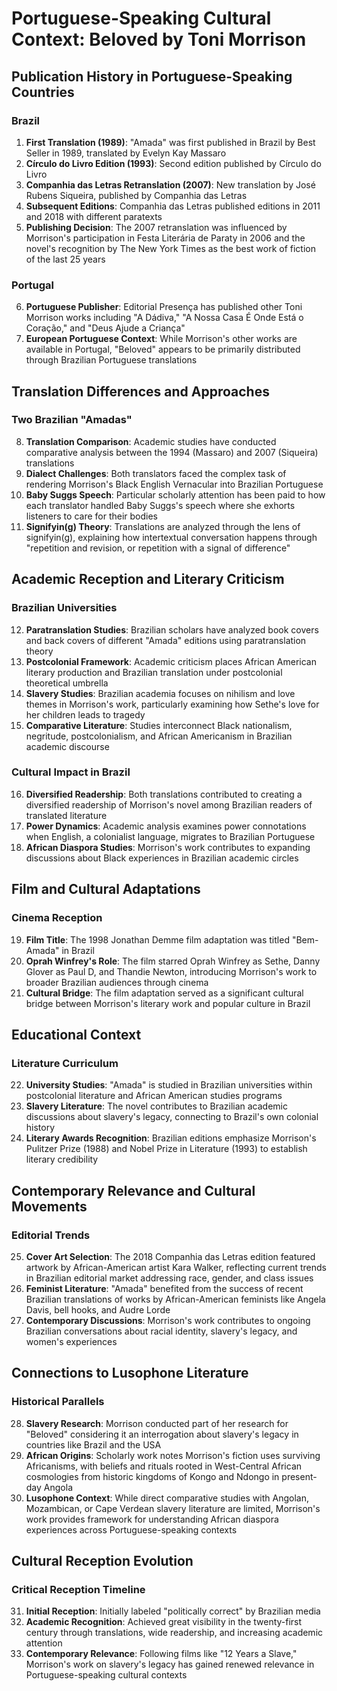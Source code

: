 # Portuguese-Speaking Cultural Context: Beloved by Toni Morrison

## Publication History in Portuguese-Speaking Countries

### Brazil
1. **First Translation (1989)**: "Amada" was first published in Brazil by Best Seller in 1989, translated by Evelyn Kay Massaro
2. **Círculo do Livro Edition (1993)**: Second edition published by Círculo do Livro
3. **Companhia das Letras Retranslation (2007)**: New translation by José Rubens Siqueira, published by Companhia das Letras
4. **Subsequent Editions**: Companhia das Letras published editions in 2011 and 2018 with different paratexts
5. **Publishing Decision**: The 2007 retranslation was influenced by Morrison's participation in Festa Literária de Paraty in 2006 and the novel's recognition by The New York Times as the best work of fiction of the last 25 years

### Portugal
6. **Portuguese Publisher**: Editorial Presença has published other Toni Morrison works including "A Dádiva," "A Nossa Casa É Onde Está o Coração," and "Deus Ajude a Criança"
7. **European Portuguese Context**: While Morrison's other works are available in Portugal, "Beloved" appears to be primarily distributed through Brazilian Portuguese translations

## Translation Differences and Approaches

### Two Brazilian "Amadas"
8. **Translation Comparison**: Academic studies have conducted comparative analysis between the 1994 (Massaro) and 2007 (Siqueira) translations
9. **Dialect Challenges**: Both translators faced the complex task of rendering Morrison's Black English Vernacular into Brazilian Portuguese
10. **Baby Suggs Speech**: Particular scholarly attention has been paid to how each translator handled Baby Suggs's speech where she exhorts listeners to care for their bodies
11. **Signifyin(g) Theory**: Translations are analyzed through the lens of signifyin(g), explaining how intertextual conversation happens through "repetition and revision, or repetition with a signal of difference"

## Academic Reception and Literary Criticism

### Brazilian Universities
12. **Paratranslation Studies**: Brazilian scholars have analyzed book covers and back covers of different "Amada" editions using paratranslation theory
13. **Postcolonial Framework**: Academic criticism places African American literary production and Brazilian translation under postcolonial theoretical umbrella
14. **Slavery Studies**: Brazilian academia focuses on nihilism and love themes in Morrison's work, particularly examining how Sethe's love for her children leads to tragedy
15. **Comparative Literature**: Studies interconnect Black nationalism, negritude, postcolonialism, and African Americanism in Brazilian academic discourse

### Cultural Impact in Brazil
16. **Diversified Readership**: Both translations contributed to creating a diversified readership of Morrison's novel among Brazilian readers of translated literature
17. **Power Dynamics**: Academic analysis examines power connotations when English, a colonialist language, migrates to Brazilian Portuguese
18. **African Diaspora Studies**: Morrison's work contributes to expanding discussions about Black experiences in Brazilian academic circles

## Film and Cultural Adaptations

### Cinema Reception
19. **Film Title**: The 1998 Jonathan Demme film adaptation was titled "Bem-Amada" in Brazil
20. **Oprah Winfrey's Role**: The film starred Oprah Winfrey as Sethe, Danny Glover as Paul D, and Thandie Newton, introducing Morrison's work to broader Brazilian audiences through cinema
21. **Cultural Bridge**: The film adaptation served as a significant cultural bridge between Morrison's literary work and popular culture in Brazil

## Educational Context

### Literature Curriculum
22. **University Studies**: "Amada" is studied in Brazilian universities within postcolonial literature and African American studies programs
23. **Slavery Literature**: The novel contributes to Brazilian academic discussions about slavery's legacy, connecting to Brazil's own colonial history
24. **Literary Awards Recognition**: Brazilian editions emphasize Morrison's Pulitzer Prize (1988) and Nobel Prize in Literature (1993) to establish literary credibility

## Contemporary Relevance and Cultural Movements

### Editorial Trends
25. **Cover Art Selection**: The 2018 Companhia das Letras edition featured artwork by African-American artist Kara Walker, reflecting current trends in Brazilian editorial market addressing race, gender, and class issues
26. **Feminist Literature**: "Amada" benefited from the success of recent Brazilian translations of works by African-American feminists like Angela Davis, bell hooks, and Audre Lorde
27. **Contemporary Discussions**: Morrison's work contributes to ongoing Brazilian conversations about racial identity, slavery's legacy, and women's experiences

## Connections to Lusophone Literature

### Historical Parallels
28. **Slavery Research**: Morrison conducted part of her research for "Beloved" considering it an interrogation about slavery's legacy in countries like Brazil and the USA
29. **African Origins**: Scholarly work notes Morrison's fiction uses surviving Africanisms, with beliefs and rituals rooted in West-Central African cosmologies from historic kingdoms of Kongo and Ndongo in present-day Angola
30. **Lusophone Context**: While direct comparative studies with Angolan, Mozambican, or Cape Verdean slavery literature are limited, Morrison's work provides framework for understanding African diaspora experiences across Portuguese-speaking contexts

## Cultural Reception Evolution

### Critical Reception Timeline
31. **Initial Reception**: Initially labeled "politically correct" by Brazilian media
32. **Academic Recognition**: Achieved great visibility in the twenty-first century through translations, wide readership, and increasing academic attention
33. **Contemporary Relevance**: Following films like "12 Years a Slave," Morrison's work on slavery's legacy has gained renewed relevance in Portuguese-speaking cultural contexts